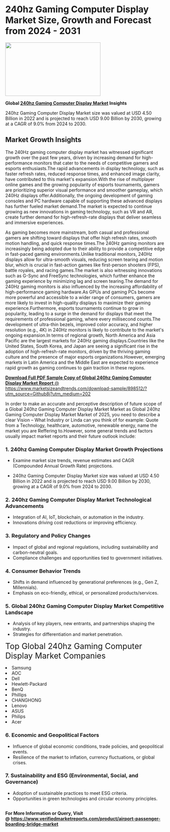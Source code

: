 <H1>240hz Gaming Computer Display Market Size, Growth and Forecast from 2024 - 2031</H1><img class="aligncenter size-medium wp-image-584254" src="https://thirdeyenews.in/wp-content/uploads/2024/09/Global-Market-Research-300x168.jpeg" alt="" width="300" height="168" /><p><strong>Global&nbsp;<a href="https://www.marketsizeandtrends.com/download-sample/898512/?utm_source=Github8j?utm_medium=202">240hz Gaming Computer Display Market</a> Insights</strong></p><p>240hz Gaming Computer Display Market size was valued at USD 4.50 Billion in 2022 and is projected to reach USD 9.00 Billion by 2030, growing at a CAGR of 9.0% from 2024 to 2030.</p><p><h2>Market Growth Insights</h2> <p>The 240Hz gaming computer display market has witnessed significant growth over the past few years, driven by increasing demand for high-performance monitors that cater to the needs of competitive gamers and esports enthusiasts.The rapid advancements in display technology, such as faster refresh rates, reduced response times, and enhanced image clarity, have contributed to this market's expansion.With the rise of multiplayer online games and the growing popularity of esports tournaments, gamers are prioritizing superior visual performance and smoother gameplay, which 240Hz displays offer.Additionally, the ongoing development of gaming consoles and PC hardware capable of supporting these advanced displays has further fueled market demand.The market is expected to continue growing as new innovations in gaming technology, such as VR and AR, create further demand for high-refresh-rate displays that deliver seamless and immersive experiences.</p> <p><a href="#"></a></p> <p>As gaming becomes more mainstream, both casual and professional gamers are shifting toward displays that offer high refresh rates, smooth motion handling, and quick response times.The 240Hz gaming monitors are increasingly being adopted due to their ability to provide a competitive edge in fast-paced gaming environments.Unlike traditional monitors, 240Hz displays allow for ultra-smooth visuals, reducing screen tearing and motion blur, which is crucial in fast-action games like first-person shooters (FPS), battle royales, and racing games.The market is also witnessing innovations such as G-Sync and FreeSync technologies, which further enhance the gaming experience by minimizing lag and screen tearing.The demand for 240Hz gaming monitors is also influenced by the increasing affordability of high-performance gaming hardware.As GPUs and gaming PCs become more powerful and accessible to a wider range of consumers, gamers are more likely to invest in high-quality displays to maximize their gaming experience.Furthermore, esports tournaments continue to grow in popularity, leading to a surge in the demand for displays that meet the requirements of professional gaming, where every millisecond counts.The development of ultra-thin bezels, improved color accuracy, and higher resolution (e.g., 4K) in 240Hz monitors is likely to contribute to the market's ongoing expansion.In terms of regional growth, North America and Asia Pacific are the largest markets for 240Hz gaming displays.Countries like the United States, South Korea, and Japan are seeing a significant rise in the adoption of high-refresh-rate monitors, driven by the thriving gaming culture and the presence of major esports organizations.However, emerging markets in Latin America and the Middle East are expected to experience rapid growth as gaming continues to gain traction in these regions.<p><a href="#"></p><p><span class=""><strong>Download Full PDF Sample Copy of Global 240hz Gaming Computer Display Market Report</strong> @ <a href="https://www.marketsizeandtrends.com/download-sample/898512/?utm_source=Github8j?utm_medium=202" target="_blank">https://www.marketsizeandtrends.com/download-sample/898512/?utm_source=Github8j?utm_medium=202</a></span></p><p>In order to make an accurate and perceptive description of future scope of a Global&nbsp;240hz Gaming Computer Display Market Market as Global&nbsp;240hz Gaming Computer Display Market Market of 2025, you need to describe a clear Vision &ndash; What Industry or Linda can you think of for example: Quote from a Technology, healthcare, automotive, renewable energy, name the market you are Reffering to.However, some general trends and factors usually impact market reports and their future outlook include:</p><h3>1.&nbsp;<strong>240hz Gaming Computer Display Market Growth Projections</strong></h3><ul><li>Examine market size trends, revenue estimates and CAGR (Compounded Annual Growth Rate) projections.</li><li><p>240hz Gaming Computer Display Market size was valued at USD 4.50 Billion in 2022 and is projected to reach USD 9.00 Billion by 2030, growing at a CAGR of 9.0% from 2024 to 2030.</p></li></ul><h3>2.&nbsp;<strong>240hz Gaming Computer Display Market Technological Advancements</strong></h3><ul><li>Integration of AI, IoT, blockchain, or automation in the industry.</li><li>Innovations driving cost reductions or improving efficiency.</li></ul><h3>3.&nbsp;<strong>Regulatory and Policy Changes</strong></h3><ul><li>Impact of global and regional regulations, including sustainability and carbon-neutral goals.</li><li>Compliance challenges and opportunities tied to government initiatives.</li></ul><h3>4.&nbsp;<strong>Consumer Behavior Trends</strong></h3><ul><li>Shifts in demand influenced by generational preferences (e.g., Gen Z, Millennials).</li><li>Emphasis on eco-friendly, ethical, or personalized products/services.</li></ul><h3>5.&nbsp;<strong>Global 240hz Gaming Computer Display Market Competitive Landscape</strong></h3><ul><li>Analysis of key players, new entrants, and partnerships shaping the industry.</li><li>Strategies for differentiation and market penetration.</li></ul><p data-pm-slice="1 1 []"><span style="color: inherit; font-family: inherit; font-size: 25px;">Top Global 240hz Gaming Computer Display Market Companies</span></p><div class="" data-test-id=""><p><li>Samsung</li><li> AOC</li><li> Dell</li><li> Hewlett-Packard</li><li> BenQ</li><li> Phillips</li><li> CHANGHONG</li><li> Lenovo</li><li> ASUS</li><li> Philips</li><li> Acer</li></p></div><h3>6.&nbsp;<strong>Economic and Geopolitical Factors</strong></h3><ul><li>Influence of global economic conditions, trade policies, and geopolitical events.</li><li>Resilience of the market to inflation, currency fluctuations, or global crises.</li></ul><h3>7.&nbsp;<strong>Sustainability and ESG (Environmental, Social, and Governance)</strong></h3><ul><li>Adoption of sustainable practices to meet ESG criteria.</li><li>Opportunities in green technologies and circular economy principles.</li></ul><h2><strong style="font-size: 14px;">For More Information or Query, Visit @&nbsp;</strong><a style="background-color: #ffffff; font-size: 14px;" href="https://www.marketsizeandtrends.com/report/240hz-gaming-computer-display-market/" target="_blank">https://www.verifiedmarketreports.com/product/airport-passenger-boarding-bridge-market</a></h2>